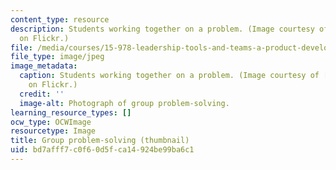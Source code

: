 ```yaml
---
content_type: resource
description: Students working together on a problem. (Image courtesy of premasagar
  on Flickr.)
file: /media/courses/15-978-leadership-tools-and-teams-a-product-development-lab-spring-2007/bd7afff7c0f60d5fca14924be99ba6c1_15-978s07-th.jpg
file_type: image/jpeg
image_metadata:
  caption: Students working together on a problem. (Image courtesy of [premasagar](http://www.flickr.com/photos/dharmasphere/)
    on Flickr.)
  credit: ''
  image-alt: Photograph of group problem-solving.
learning_resource_types: []
ocw_type: OCWImage
resourcetype: Image
title: Group problem-solving (thumbnail)
uid: bd7afff7-c0f6-0d5f-ca14-924be99ba6c1
---
```

